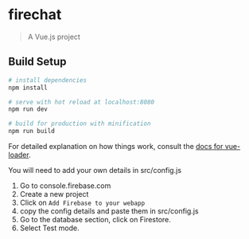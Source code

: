 # firechat

> A Vue.js project

## Build Setup

``` bash
# install dependencies
npm install

# serve with hot reload at localhost:8080
npm run dev

# build for production with minification
npm run build
```

For detailed explanation on how things work, consult the [docs for vue-loader](http://vuejs.github.io/vue-loader).

You will need to add your own details in src/config.js

1. Go to console.firebase.com
2. Create a new project
3. Click on `Add Firebase to your webapp`
4. copy the config details and paste them in src/config.js
5. Go to the database section, click on Firestore.
6. Select Test mode.
